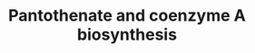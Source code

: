 ---
annotations:
- id: PW:0001358
  parent: classic metabolic pathway
  type: Pathway Ontology
  value: coenzyme A biosynthetic pathway
authors:
- M.Braymer
- MaintBot
- Ddigles
- Egonw
- SNorton
- Eweitz
- AlexanderPico
description: Coenzyme A is synthesized from pantothenate, which is made from beta-alanine
  and pantoate deriving from spermine and 2-keto-iosvalerate, respectively.
last-edited: 2023-06-12
organisms:
- Saccharomyces cerevisiae
redirect_from:
- /index.php/Pathway:WP462
- /instance/WP462
- /instance/WP462_r126683
revision: r126683
schema-jsonld:
- '@context': https://schema.org/
  '@id': https://wikipathways.github.io/pathways/WP462.html
  '@type': Dataset
  creator:
    '@type': Organization
    name: WikiPathways
  description: Coenzyme A is synthesized from pantothenate, which is made from beta-alanine
    and pantoate deriving from spermine and 2-keto-iosvalerate, respectively.
  keywords:
  - 5,10-methylene-THF
  - ADP
  - ALD2
  - ALD3
  - ATP
  - Coenzyme A
  - ECM31
  - FSM1
  - L-cysteine
  - NADH
  - NADPH
  - PAN5
  - PAN6
  - SIS2
  - VHS3
  - YDR196C
  - YDR531W
  - YGR277C
  - YIL083C
  - YKL088W
  - dephospho-CoA
  - pyrophosphate
  - spermine
  license: CC0
  name: Pantothenate and coenzyme A biosynthesis
seo: CreativeWork
title: Pantothenate and coenzyme A biosynthesis
wpid: WP462
---